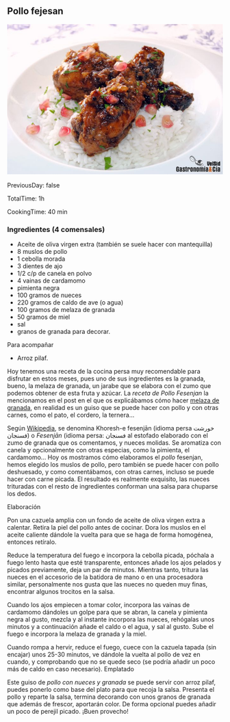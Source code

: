 [title]: #()

## Pollo fejesan

[img]: #()

![](../docs/imgs/0023-pollo-fejesan.jpg)

[#url]:#()

[](https://gastronomiaycia.republica.com/2012/11/06/receta-de-pollo-fesenjan/)

[recipe-time]: #()

PreviousDay: false

TotalTime: 1h

CookingTime: 40 min

[ingredients-content]: #()

### Ingredientes (4 comensales)

* Aceite de oliva virgen extra (también se suele hacer con mantequilla)
* 8 muslos de pollo
* 1 cebolla morada
* 3 dientes de ajo
* 1/2 c/p de canela en
polvo
* 4 vainas de cardamomo
* pimienta negra
* 100 gramos de nueces
* 220 gramos de caldo de ave (o agua) 
* 100 gramos de melaza de granada
* 50 gramos de miel
* sal
* granos de granada para decorar.

Para acompañar

* Arroz pilaf.


[content]: #()

Hoy tenemos una receta de la cocina persa muy recomendable para disfrutar
en estos meses, pues uno de sus ingredientes es la granada, bueno, la
melaza de granada, un jarabe que se elabora con el zumo que podemos obtener
de esta fruta y azúcar. La *receta de Pollo Fesenjan* la mencionamos en el
post en el que os explicábamos cómo hacer [melaza de granada](https://gastronomiaycia.republica.com/2009/10/08/melaza-de-granada/), en
realidad es un guiso que se puede hacer con pollo y con otras carnes, como
el pato, el cordero, la ternera…

Según [Wikipedia](http://en.wikipedia.org/wiki/Fesenj%C4%81n), se denomina
Khoresh-e fesenjān (idioma persa خورشت فسنجان) o *Fesenjān* (idioma persa:
فسنجان al estofado elaborado con el zumo de granada que os comentamos, y
nueces molidas. Se aromatiza con canela y opcionalmente con otras especias,
como la pimienta, el cardamomo… Hoy os mostramos cómo elaboramos el
*pollo* fesenjan,
hemos elegido los muslos de pollo, pero también se puede hacer con pollo
deshuesado, y como comentábamos, con otras carnes, incluso se puede hacer
con carne picada. El resultado es realmente exquisito, las nueces
trituradas con el resto de ingredientes conforman una salsa para chuparse
los dedos.

Elaboración

Pon una cazuela amplia con un fondo de aceite de
oliva virgen extra a calentar. Retira la piel del pollo antes de cocinar.
Dora los muslos en el aceite caliente dándole la vuelta para que se haga de
forma homogénea, entonces retíralo.

Reduce la temperatura del fuego e incorpora la cebolla picada, póchala a
fuego lento hasta que esté transparente, entonces añade los ajos pelados y
picados previamente, deja un par de minutos. Mientras tanto, tritura las
nueces en el accesorio de la batidora de mano o en una procesadora similar,
personalmente nos gusta que las nueces no queden muy finas, encontrar
algunos trocitos en la salsa.

Cuando los ajos empiecen a tomar color, incorpora las vainas de cardamomo
dándoles un golpe para que se abran, la canela y pimienta negra al gusto,
mezcla y al instante incorpora las nueces, rehógalas unos minutos y a
continuación añade el caldo o el agua, y sal al gusto. Sube el fuego e
incorpora la melaza de granada y la miel.


Cuando rompa a hervir, reduce el fuego, cuece con la cazuela tapada (sin
encajar) unos 25-30 minutos, ve dándole la vuelta al pollo de vez en
cuando, y comprobando que no se quede seco (se podría añadir un poco más de
caldo en caso necesario).
Emplatado

Este guiso de *pollo
con
nueces y granada* se puede servir con arroz pilaf, puedes ponerlo como base
del plato para que recoja la salsa. Presenta el pollo y reparte la salsa,
termina decorando con unos granos de granada que además de frescor,
aportarán color. De forma opcional puedes añadir un poco de perejil picado.
¡Buen provecho!
